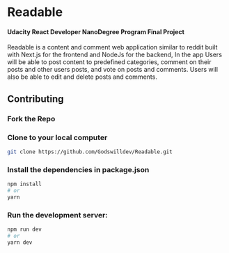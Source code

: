 # Readable
#### Udacity React Developer NanoDegree Program Final Project

Readable is a content and comment web application similar to reddit built with Next.js for the frontend and NodeJs for the backend, In the app Users will be able to post content to predefined categories, comment on their posts and other users posts, and vote on posts and comments. Users will also be able to edit and delete posts and comments.

## Contributing

### Fork the Repo

### Clone to your local computer
```bash
git clone https://github.com/Godswilldev/Readable.git
```
### Install the dependencies in package.json

```bash
npm install
# or
yarn 
```

### Run the development server:

```bash
npm run dev
# or
yarn dev
```

